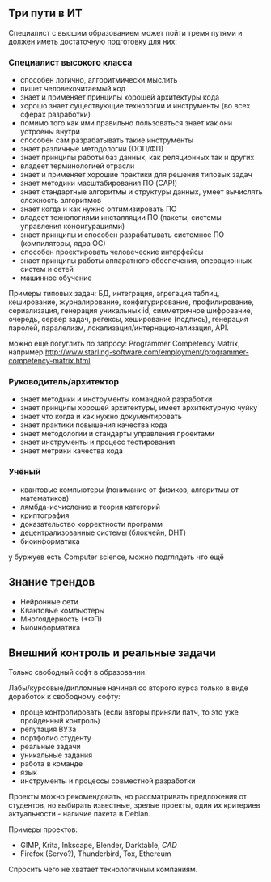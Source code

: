 
## Три пути в ИТ

Специалист с высшим образованием может пойти тремя путями и должен иметь достаточную подготовку для них:

### Специалист высокого класса

* способен логично, алгоритмически мыслить
* пишет человекочитаемый код
* знает и применяет принципы хорошей архитектуры кода
* хорошо знает существующие технологии и инструменты (во всех сферах разработки)
* помимо того как ими правильно пользоваться знает как они устроены внутри
* способен сам разрабатывать такие инструменты
* знает различные методологии (ООП/ФП)
* знает принципы работы баз данных, как реляционных так и других
* владеет терминологией отрасли
* знает и применяет хорошие практики для решения типовых задач
* знает методики масштабирования ПО (CAP!)
* знает стандартные алгоритмы и структуры данных, умеет вычислять сложность алгоритмов
* знает когда и как нужно оптимизировать ПО
* владеет технологиями инсталляции ПО (пакеты, системы управления конфигурациями)
* знает принципы и способен разрабатывать системное ПО (компиляторы, ядра ОС)
* способен проектировать человеческие интерфейсы
* знает принципы работы аппаратного обеспечения, операционных систем и сетей
* машинное обучение

Примеры типовых задач: БД, интеграция, агрегация таблиц, кеширование, журналирование, конфигурирование,
профилирование, сериализация, генерация уникальных id, симметричное шифрование, очередь, сервер задач,
регексы, хеширование (подпись), генерация паролей, паралелизм, локализация/интернационализация, API.

можно ещё погуглить по запросу: Programmer Competency Matrix, например
http://www.starling-software.com/employment/programmer-competency-matrix.html

### Руководитель/архитектор

* знает методики и инструменты командной разработки
* знает принципы хорошей архитектуры, имеет архитектурную чуйку
* знает что когда и как нужно документировать
* знает практики повышения качества кода
* знает методологии и стандарты управления проектами
* знает инструменты и процесс тестирования
* знает метрики качества кода

### Учёный

* квантовые компьютеры (понимание от физиков, алгоритмы от математиков)
* лямбда-исчисление и теория категорий
* криптография
* доказательство корректности программ
* децентрализованные системы (блокчейн, DHT)
* биоинформатика

у буржуев есть Computer science, можно подглядеть что ещё

## Знание трендов

* Нейронные сети
* Квантовые компьютеры
* Многоядерность (+ФП)
* Биоинформатика

## Внешний контроль и реальные задачи

Только свободный софт в образовании.

Лабы/курсовые/дипломные начиная со второго курса только в виде доработок к свободному софту:
* проще контролировать (если авторы приняли патч, то это уже пройденный контроль)
* репутация ВУЗа
* портфолио студенту
* реальные задачи
* уникальные задания
* работа в команде
* язык
* инструменты и процессы совместной разработки

Проекты можно рекомендовать, но рассматривать предложения от студентов, но выбирать известные, зрелые проекты, один их критериев актуальности - наличие пакета в Debian.

Примеры проектов:
* GIMP, Krita, Inkscape, Blender, Darktable, *CAD*
* Firefox (Servo?), Thunderbird, Tox, Ethereum

Спросить чего не хватает технологичным компаниям.
